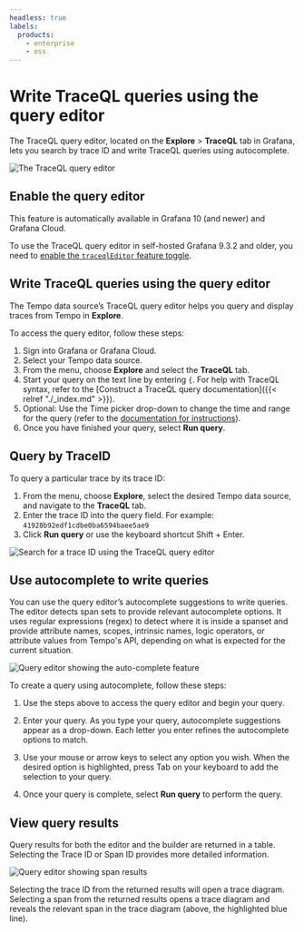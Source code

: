 ```yaml
---
headless: true
labels:
  products:
    - enterprise
    - oss
---
```


[//]: # 'This file documents the TraceQL query editor for the Tempo data source.'
[//]: # 'This shared file is included in these locations:'
[//]: # '/grafana/docs/sources/datasources/tempo/query-editor/traceql-editor.md'
[//]: # '/website/docs/grafana-cloud/data-configuration/traces/traces-query-editor.md'
[//]: # '/tempo/docs/sources/tempo/traceql/query_editor.md'
[//]: #
[//]: # 'If you make changes to this file, verify that the meaning and content are not changed in any place where the file is included.'
[//]: # 'Any links should be fully qualified and not relative: /docs/grafana/ instead of ../grafana/.'

# Write TraceQL queries using the query editor

The TraceQL query editor, located on the **Explore** > **TraceQL** tab in Grafana, lets you search by trace ID and write TraceQL queries using autocomplete.

![The TraceQL query editor](/static/img/docs/tempo/screenshot-traceql-query-editor-v10.png)

## Enable the query editor

This feature is automatically available in Grafana 10 (and newer) and Grafana Cloud.

To use the TraceQL query editor in self-hosted Grafana 9.3.2 and older, you need to [enable the `traceqlEditor` feature toggle](/docs/grafana/latest/setup-grafana/configure-grafana/feature-toggles/).

## Write TraceQL queries using the query editor

The Tempo data source’s TraceQL query editor helps you query and display traces from Tempo in **Explore**.

To access the query editor, follow these steps:

1. Sign into Grafana or Grafana Cloud.
1. Select your Tempo data source.
1. From the menu, choose **Explore** and select the **TraceQL** tab.
1. Start your query on the text line by entering `{`. For help with TraceQL syntax, refer to the [Construct a TraceQL query documentation]({{< relref "./_index.md" >}}).
1. Optional: Use the Time picker drop-down to change the time and range for the query (refer to the [documentation for instructions](/docs/grafana/latest/dashboards/use-dashboards#set-dashboard-time-range)).
1. Once you have finished your query, select **Run query**.

## Query by TraceID

To query a particular trace by its trace ID:

1. From the menu, choose **Explore**, select the desired Tempo data source, and navigate to the **TraceQL** tab.
1. Enter the trace ID into the query field. For example: `41928b92edf1cdbe0ba6594baee5ae9`
1. Click **Run query** or use the keyboard shortcut Shift + Enter.

![Search for a trace ID using the TraceQL query editor](/static/img/docs/tempo/screenshot-traceql-editor-traceID.png)

## Use autocomplete to write queries

You can use the query editor’s autocomplete suggestions to write queries.
The editor detects span sets to provide relevant autocomplete options.
It uses regular expressions (regex) to detect where it is inside a spanset and provide attribute names, scopes, intrinsic names, logic operators, or attribute values from Tempo's API, depending on what is expected for the current situation.

![Query editor showing the auto-complete feature](/static/img/docs/tempo/screenshot-traceql-query-editor-auto-complete-v10.png)

To create a query using autocomplete, follow these steps:

1. Use the steps above to access the query editor and begin your query.

1. Enter your query. As you type your query, autocomplete suggestions appear as a drop-down. Each letter you enter refines the autocomplete options to match.

1. Use your mouse or arrow keys to select any option you wish. When the desired option is highlighted, press Tab on your keyboard to add the selection to your query.

1. Once your query is complete, select **Run query** to perform the query.

## View query results

Query results for both the editor and the builder are returned in a table. Selecting the Trace ID or Span ID provides more detailed information.

![Query editor showing span results](/static/img/docs/tempo/screenshot-traceql-query-editor-results-v10.png)

Selecting the trace ID from the returned results will open a trace diagram. Selecting a span from the returned results opens a trace diagram and reveals the relevant span in the trace diagram (above, the highlighted blue line).
